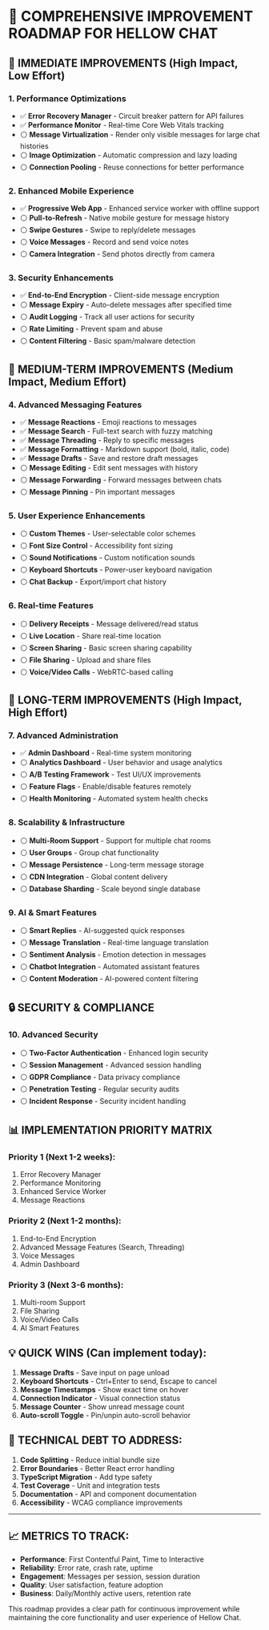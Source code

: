 # 🚀 COMPREHENSIVE IMPROVEMENT ROADMAP FOR HELLOW CHAT

## **🔧 IMMEDIATE IMPROVEMENTS (High Impact, Low Effort)**

### 1. **Performance Optimizations**
- ✅ **Error Recovery Manager** - Circuit breaker pattern for API failures
- ✅ **Performance Monitor** - Real-time Core Web Vitals tracking
- ⚪ **Message Virtualization** - Render only visible messages for large chat histories
- ⚪ **Image Optimization** - Automatic compression and lazy loading
- ⚪ **Connection Pooling** - Reuse connections for better performance

### 2. **Enhanced Mobile Experience**
- ✅ **Progressive Web App** - Enhanced service worker with offline support
- ⚪ **Pull-to-Refresh** - Native mobile gesture for message history
- ⚪ **Swipe Gestures** - Swipe to reply/delete messages
- ⚪ **Voice Messages** - Record and send voice notes
- ⚪ **Camera Integration** - Send photos directly from camera

### 3. **Security Enhancements**
- ✅ **End-to-End Encryption** - Client-side message encryption
- ⚪ **Message Expiry** - Auto-delete messages after specified time
- ⚪ **Audit Logging** - Track all user actions for security
- ⚪ **Rate Limiting** - Prevent spam and abuse
- ⚪ **Content Filtering** - Basic spam/malware detection

## **📱 MEDIUM-TERM IMPROVEMENTS (Medium Impact, Medium Effort)**

### 4. **Advanced Messaging Features**
- ✅ **Message Reactions** - Emoji reactions to messages  
- ✅ **Message Search** - Full-text search with fuzzy matching
- ✅ **Message Threading** - Reply to specific messages
- ✅ **Message Formatting** - Markdown support (bold, italic, code)
- ✅ **Message Drafts** - Save and restore draft messages
- ⚪ **Message Editing** - Edit sent messages with history
- ⚪ **Message Forwarding** - Forward messages between chats
- ⚪ **Message Pinning** - Pin important messages

### 5. **User Experience Enhancements**
- ⚪ **Custom Themes** - User-selectable color schemes
- ⚪ **Font Size Control** - Accessibility font sizing
- ⚪ **Sound Notifications** - Custom notification sounds
- ⚪ **Keyboard Shortcuts** - Power-user keyboard navigation
- ⚪ **Chat Backup** - Export/import chat history

### 6. **Real-time Features**
- ⚪ **Delivery Receipts** - Message delivered/read status
- ⚪ **Live Location** - Share real-time location
- ⚪ **Screen Sharing** - Basic screen sharing capability
- ⚪ **File Sharing** - Upload and share files
- ⚪ **Voice/Video Calls** - WebRTC-based calling

## **🎯 LONG-TERM IMPROVEMENTS (High Impact, High Effort)**

### 7. **Advanced Administration**
- ✅ **Admin Dashboard** - Real-time system monitoring
- ⚪ **Analytics Dashboard** - User behavior and usage analytics
- ⚪ **A/B Testing Framework** - Test UI/UX improvements
- ⚪ **Feature Flags** - Enable/disable features remotely
- ⚪ **Health Monitoring** - Automated system health checks

### 8. **Scalability & Infrastructure**
- ⚪ **Multi-Room Support** - Support for multiple chat rooms
- ⚪ **User Groups** - Group chat functionality
- ⚪ **Message Persistence** - Long-term message storage
- ⚪ **CDN Integration** - Global content delivery
- ⚪ **Database Sharding** - Scale beyond single database

### 9. **AI & Smart Features**
- ⚪ **Smart Replies** - AI-suggested quick responses
- ⚪ **Message Translation** - Real-time language translation
- ⚪ **Sentiment Analysis** - Emotion detection in messages
- ⚪ **Chatbot Integration** - Automated assistant features
- ⚪ **Content Moderation** - AI-powered content filtering

## **🔒 SECURITY & COMPLIANCE**

### 10. **Advanced Security**
- ⚪ **Two-Factor Authentication** - Enhanced login security
- ⚪ **Session Management** - Advanced session handling
- ⚪ **GDPR Compliance** - Data privacy compliance
- ⚪ **Penetration Testing** - Regular security audits
- ⚪ **Incident Response** - Security incident handling

## **📊 IMPLEMENTATION PRIORITY MATRIX**

### **Priority 1 (Next 1-2 weeks):**
1. Error Recovery Manager
2. Performance Monitoring
3. Enhanced Service Worker
4. Message Reactions

### **Priority 2 (Next 1-2 months):**
1. End-to-End Encryption
2. Advanced Message Features (Search, Threading)
3. Voice Messages
4. Admin Dashboard

### **Priority 3 (Next 3-6 months):**
1. Multi-room Support
2. File Sharing
3. Voice/Video Calls
4. AI Smart Features

## **💡 QUICK WINS (Can implement today):**

1. **Message Drafts** - Save input on page unload
2. **Keyboard Shortcuts** - Ctrl+Enter to send, Escape to cancel
3. **Message Timestamps** - Show exact time on hover
4. **Connection Indicator** - Visual connection status
5. **Message Counter** - Show unread message count
6. **Auto-scroll Toggle** - Pin/unpin auto-scroll behavior

## **🔧 TECHNICAL DEBT TO ADDRESS:**

1. **Code Splitting** - Reduce initial bundle size
2. **Error Boundaries** - Better React error handling  
3. **TypeScript Migration** - Add type safety
4. **Test Coverage** - Unit and integration tests
5. **Documentation** - API and component documentation
6. **Accessibility** - WCAG compliance improvements

---

## **📈 METRICS TO TRACK:**

- **Performance**: First Contentful Paint, Time to Interactive
- **Reliability**: Error rate, crash rate, uptime
- **Engagement**: Messages per session, session duration
- **Quality**: User satisfaction, feature adoption
- **Business**: Daily/Monthly active users, retention rate

This roadmap provides a clear path for continuous improvement while maintaining the core functionality and user experience of Hellow Chat.
